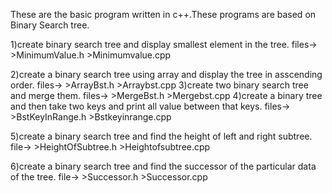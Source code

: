 These are the basic program written in c++.These programs are based on Binary 
Search tree.

1)create binary search tree and display smallest element in the tree.
   files->
	>MinimumValue.h
	>Minimumvalue.cpp

2)create a binary search tree using array and display the tree in asscending 
  order.
   files->
	>ArrayBst.h
	>Arraybst.cpp
3)create two binary search tree and merge them.
   files->
       >MergeBst.h
       >Mergebst.cpp
4)create a binary tree and then take two keys and print all value between that keys.
   files->
       >BstKeyInRange.h
       >Bstkeyinrange.cpp
       
5)create a binary search tree and find the height of left and right subtree.
   file->
       >HeightOfSubtree.h
       >Heightofsubtree.cpp
       
6)create a binary search tree and find the successor of the particular data of the tree.
    file->
       >Successor.h
       >Successor.cpp                     	
